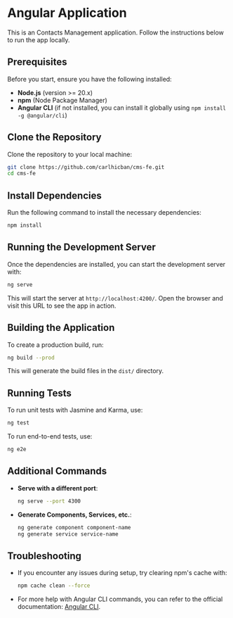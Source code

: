 
# Angular Application

This is an Contacts Management application. Follow the instructions below to run the app locally.

## Prerequisites

Before you start, ensure you have the following installed:

- **Node.js** (version >= 20.x)
- **npm** (Node Package Manager)
- **Angular CLI** (if not installed, you can install it globally using `npm install -g @angular/cli`)

## Clone the Repository

Clone the repository to your local machine:

```bash
git clone https://github.com/carlhicban/cms-fe.git
cd cms-fe
```

## Install Dependencies

Run the following command to install the necessary dependencies:

```bash
npm install
```

## Running the Development Server

Once the dependencies are installed, you can start the development server with:

```bash
ng serve
```

This will start the server at `http://localhost:4200/`. Open the browser and visit this URL to see the app in action.

## Building the Application

To create a production build, run:

```bash
ng build --prod
```

This will generate the build files in the `dist/` directory.

## Running Tests

To run unit tests with Jasmine and Karma, use:

```bash
ng test
```

To run end-to-end tests, use:

```bash
ng e2e
```

## Additional Commands

- **Serve with a different port**:
    ```bash
    ng serve --port 4300
    ```

- **Generate Components, Services, etc.**:
    ```bash
    ng generate component component-name
    ng generate service service-name
    ```

## Troubleshooting

- If you encounter any issues during setup, try clearing npm's cache with:
    ```bash
    npm cache clean --force
    ```

- For more help with Angular CLI commands, you can refer to the official documentation: [Angular CLI](https://angular.io/cli).
